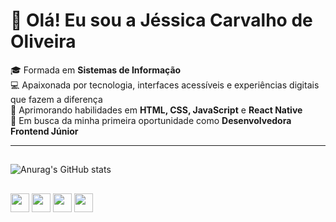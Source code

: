 # 👋 Olá! Eu sou a Jéssica Carvalho de Oliveira

🎓 Formada em **Sistemas de Informação**  
💻 Apaixonada por tecnologia, interfaces acessíveis e experiências digitais que fazem a diferença  
🌱 Aprimorando habilidades em **HTML, CSS, JavaScript** e **React Native**  
🚀 Em busca da minha primeira oportunidade como **Desenvolvedora Frontend Júnior**

---
##
 ![Anurag's GitHub stats](https://github-readme-stats.vercel.app/api?username=Jcaroliver02&show_icons=true&theme=radical)
##


<img src="https://cdn.jsdelivr.net/gh/devicons/devicon/icons/html5/html5-original.svg" height=30px width=30px />

<img src="https://cdn.jsdelivr.net/gh/devicons/devicon/icons/css3/css3-original.svg" height=30px width=30px/>

<img src="https://cdn.jsdelivr.net/gh/devicons/devicon/icons/python/python-original.svg" height=30px width=30px />

<img src="https://cdn.jsdelivr.net/gh/devicons/devicon/icons/java/java-original.svg" height=30px width=30px  />
          
                    
    
          
          
          

<!---
Jcaroliver02/Jcaroliver02 is a ✨ special ✨ repository because its `README.md` (this file) appears on your GitHub profile.
You can click the Preview link to take a look at your changes.
--->
